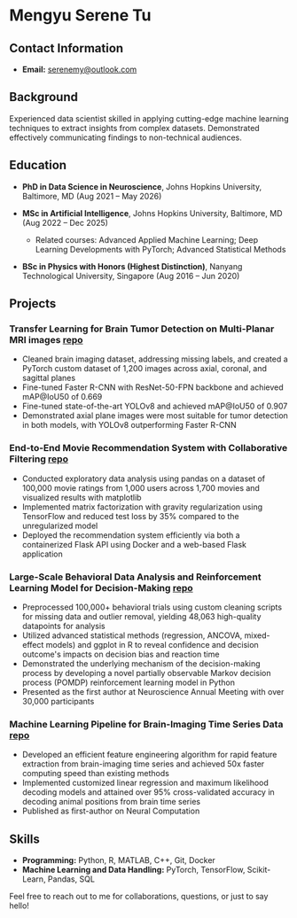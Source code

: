 # Mengyu Serene Tu

## Contact Information
- **Email:** serenemy@outlook.com 

## Background
Experienced data scientist skilled in applying cutting-edge machine learning techniques to extract insights from complex datasets. Demonstrated effectively communicating findings to non-technical audiences.

## Education 

- **PhD in Data Science in Neuroscience**, Johns Hopkins University, Baltimore, MD (Aug 2021 – May 2026)

- **MSc in Artificial Intelligence**, Johns Hopkins University, Baltimore, MD (Aug 2022 – Dec 2025)
  - Related courses: Advanced Applied Machine Learning; Deep Learning Developments with PyTorch; Advanced Statistical Methods

- **BSc in Physics with Honors (Highest Distinction)**, Nanyang Technological University, Singapore (Aug 2016 – Jun 2020)

## Projects

### Transfer Learning for Brain Tumor Detection on Multi-Planar MRI images [repo](https://github.com/Mengyu-TU/projects_demo/tree/main/Brain_tumor_detection)
- Cleaned brain imaging dataset, addressing missing labels, and created a PyTorch custom dataset of 1,200 images across axial, coronal, and sagittal planes
- Fine-tuned Faster R-CNN with ResNet-50-FPN backbone and achieved mAP@IoU50 of 0.669
- Fine-tuned state-of-the-art YOLOv8 and achieved mAP@IoU50 of 0.907
- Demonstrated axial plane images were most suitable for tumor detection in both models, with YOLOv8 outperforming Faster R-CNN

### End-to-End Movie Recommendation System with Collaborative Filtering [repo](https://github.com/Mengyu-TU/projects_demo/tree/main/Movie_recommender)
- Conducted exploratory data analysis using pandas on a dataset of 100,000 movie ratings from 1,000 users across 1,700 movies and visualized results with matplotlib
- Implemented matrix factorization with gravity regularization using TensorFlow and reduced test loss by 35% compared to the unregularized model
- Deployed the recommendation system efficiently via both a containerized Flask API using Docker and a web-based Flask application

### Large-Scale Behavioral Data Analysis and Reinforcement Learning Model for Decision-Making [repo](https://github.com/Mengyu-TU/projects_demo/tree/main/POMDP_RL_decision_making)
- Preprocessed 100,000+ behavioral trials using custom cleaning scripts for missing data and outlier removal, yielding 48,063 high-quality datapoints for analysis
- Utilized advanced statistical methods (regression, ANCOVA, mixed-effect models) and ggplot in R to reveal confidence and decision outcome's impacts on decision bias and reaction time
- Demonstrated the underlying mechanism of the decision-making process by developing a novel partially observable Markov decision process (POMDP) reinforcement learning model in Python
- Presented as the first author at Neuroscience Annual Meeting with over 30,000 participants

### Machine Learning Pipeline for Brain-Imaging Time Series Data [repo](https://github.com/Mengyu-TU/Position-Decoding-Methods-Based-on-Fluorescence-Calcium-Imaging)
- Developed an efficient feature engineering algorithm for rapid feature extraction from brain-imaging time series and achieved 50x faster computing speed than existing methods
- Implemented customized linear regression and maximum likelihood decoding models and attained over 95% cross-validated accuracy in decoding animal positions from brain time series
- Published as first-author on Neural Computation

## Skills

- **Programming:** Python, R, MATLAB, C++, Git, Docker
- **Machine Learning and Data Handling:** PyTorch, TensorFlow, Scikit-Learn, Pandas, SQL

Feel free to reach out to me for collaborations, questions, or just to say hello!
